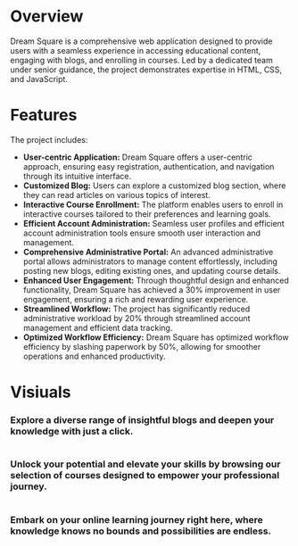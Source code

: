 # Overview
Dream Square is a comprehensive web application designed to provide users with a seamless experience in accessing educational content, 
engaging with blogs, and enrolling in courses. Led by a dedicated team under senior guidance, the project demonstrates expertise in HTML, CSS, and JavaScript.
<br>

# Features
The project includes:
<ul>
    <li><strong>User-centric Application:</strong> Dream Square offers a user-centric approach, ensuring easy registration, authentication, and navigation through its intuitive interface.</li>
   <li><strong>Customized Blog:</strong> Users can explore a customized blog section, where they can read articles on various topics of interest.</li>
    <li><strong>Interactive Course Enrollment:</strong> The platform enables users to enroll in interactive courses tailored to their preferences and learning goals.</li>
    <li><strong>Efficient Account Administration:</strong> Seamless user profiles and efficient account administration tools ensure smooth user interaction and management.</li>
   <li><strong>Comprehensive Administrative Portal:</strong> An advanced administrative portal allows administrators to manage content effortlessly, including posting new blogs, editing existing ones, and updating course details.</li>
    <li><strong>Enhanced User Engagement:</strong> Through thoughtful design and enhanced functionality, Dream Square has achieved a 30% improvement in user engagement, ensuring a rich and rewarding user experience.</li>
    <li><strong>Streamlined Workflow:</strong> The project has significantly reduced administrative workload by 20% through streamlined account management and efficient data tracking.</li> 
    <li><strong>Optimized Workflow Efficiency:</strong> Dream Square has optimized workflow efficiency by slashing paperwork by 50%, allowing for smoother operations and enhanced productivity.</li>
</ul>

# Visiuals
<h3>Explore a diverse range of insightful blogs and deepen your knowledge with just a click.</h3>
<img src="https://drive.google.com/file/d/1Wb0Og2MVRPUjji5pccprT4mSiKd04xHk/view?usp=sharing" alt="" >

<h3>Unlock your potential and elevate your skills by browsing our selection of courses designed to empower your professional journey.</h3>
<img src="https://drive.google.com/file/d/1RURrjRVFt77mOOMRANnMMCJ-azHscWVy/view?usp=sharing" alt="" >

<h3>Embark on your online learning journey right here, where knowledge knows no bounds and possibilities are endless.</h3>
<img src="https://drive.google.com/file/d/1wgsUebqzf5b8ByIy7gPbCuFgy1arX7xd/view?usp=sharing" alt="" >
